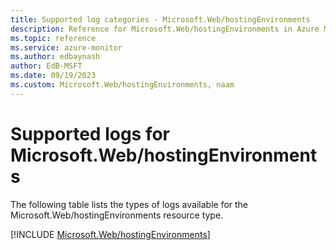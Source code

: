 ```yaml
---
title: Supported log categories - Microsoft.Web/hostingEnvironments
description: Reference for Microsoft.Web/hostingEnvironments in Azure Monitor Logs.
ms.topic: reference
ms.service: azure-monitor
ms.author: edbaynash
author: EdB-MSFT
ms.date: 09/19/2023
ms.custom: Microsoft.Web/hostingEnvironments, naam
---
```





# Supported logs for Microsoft.Web/hostingEnvironments  
The following table lists the types of logs available for the Microsoft.Web/hostingEnvironments resource type.
  
  
[!INCLUDE [Microsoft.Web/hostingEnvironments](./includes/Microsoft-Web-hostingEnvironments-logs-include.md)]
  
